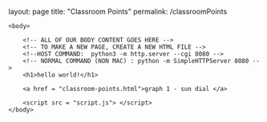 layout: page
title: "Classroom Points"
permalink: /classroomPoints

<!doctype html>
<html lang="en">
	<head>
		<meta charset="utf-8">
		<meta http-equiv="X-UA-Compatible" content="IE=edge">
		<meta name="viewport" content="width=device-width, initial-scale=1">
		<title>361 Design Project</title>
		<link rel="stylesheet" href="/style.css">
    </head>
    
    <body>

        <!-- ALL OF OUR BODY CONTENT GOES HERE -->
        <!-- TO MAKE A NEW PAGE, CREATE A NEW HTML FILE -->
        <!--HOST COMMAND:  python3 -m http.server --cgi 8080 -->
        <!-- NORMAL COMMAND (NON MAC) : python -m SimpleHTTPServer 8080 -->
		<h1>hello world!</h1>

        <a href = "classroom-points.html">graph 1 - sun dial </a>

        <script src = "script.js"> </script>
    </body>
</html>
